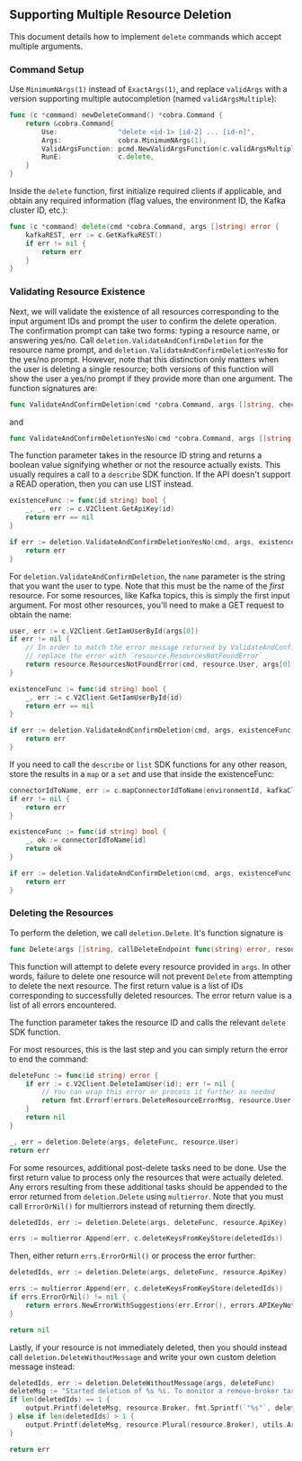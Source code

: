 ## Supporting Multiple Resource Deletion

This document details how to implement `delete` commands which accept multiple arguments.

### Command Setup

Use `MinimumNArgs(1)` instead of `ExactArgs(1)`, and replace `validArgs` with a version supporting multiple autocompletion (named `validArgsMultiple`):

```go
func (c *command) newDeleteCommand() *cobra.Command {
    return &cobra.Command{
        Use:               "delete <id-1> [id-2] ... [id-n]",
        Args:              cobra.MinimumNArgs(1),
        ValidArgsFunction: pcmd.NewValidArgsFunction(c.validArgsMultiple),
        RunE:              c.delete,
    }
}
```

Inside the `delete` function, first initialize required clients if applicable, and obtain any required information (flag values, the environment ID, the Kafka cluster ID, etc.):

```go
func (c *command) delete(cmd *cobra.Command, args []string) error {
	kafkaREST, err := c.GetKafkaREST()
	if err != nil {
		return err
	}
}
```

### Validating Resource Existence

Next, we will validate the existence of all resources corresponding to the input argument IDs and prompt the user to confirm the delete operation.
The confirmation prompt can take two forms: typing a resource name, or answering yes/no. Call `deletion.ValidateAndConfirmDeletion` for the resource name prompt, and `deletion.ValidateAndConfirmDeletionYesNo` for the yes/no prompt.
However, note that this distinction only matters when the user is deleting a single resource; both versions of this function will show the user a yes/no prompt if they provide more than one argument.
The function signatures are:

```go
func ValidateAndConfirmDeletion(cmd *cobra.Command, args []string, checkExistence func(string) bool, resourceType, name string) error
```

and

```go
func ValidateAndConfirmDeletionYesNo(cmd *cobra.Command, args []string, checkExistence func(string) bool, resourceType) error
```

The function parameter takes in the resource ID string and returns a boolean value signifying whether or not the resource actually exists.
This usually requires a call to a `describe` SDK function. If the API doesn't support a READ operation, then you can use LIST instead.

```go
existenceFunc := func(id string) bool {
    _, _, err := c.V2Client.GetApiKey(id)
    return err == nil
}

if err := deletion.ValidateAndConfirmDeletionYesNo(cmd, args, existenceFunc, resource.ApiKey); err != nil {
    return err
}
```

For `deletion.ValidateAndConfirmDeletion`, the `name` parameter is the string that you want the user to type. Note that this must be the name of the *first* resource.
For some resources, like Kafka topics, this is simply the first input argument. For most other resources, you'll need to make a GET request to obtain the name:

```go
user, err := c.V2Client.GetIamUserById(args[0])
if err != nil {
    // In order to match the error message returned by ValidateAndConfirmDeletion,
    // replace the error with `resource.ResourcesNotFoundError`
    return resource.ResourcesNotFoundError(cmd, resource.User, args[0])
}

existenceFunc := func(id string) bool {
    _, err := c.V2Client.GetIamUserById(id)
    return err == nil
}

if err := deletion.ValidateAndConfirmDeletion(cmd, args, existenceFunc, resource.User, user.GetFullName()); err != nil {
    return err
}
```

If you need to call the `describe` or `list` SDK functions for any other reason, store the results in a `map` or a `set` and use that inside the existenceFunc:

```go
connectorIdToName, err := c.mapConnectorIdToName(environmentId, kafkaCluster.ID)
if err != nil {
    return err
}

existenceFunc := func(id string) bool {
    _, ok := connectorIdToName[id]
    return ok
}

if err := deletion.ValidateAndConfirmDeletion(cmd, args, existenceFunc, resource.Connector, connectorIdToName[args[0]]); err != nil {
    return err
}
```

### Deleting the Resources

To perform the deletion, we call `deletion.Delete`. It's function signature is

```go
func Delete(args []string, callDeleteEndpoint func(string) error, resourceType string) ([]string, error)
```

This function will attempt to delete every resource provided in `args`. In other words, failure to delete one resource will not prevent `Delete` from attempting to delete the next resource.
The first return value is a list of IDs corresponding to successfully deleted resources. The error return value is a list of all errors encountered.

The function parameter takes the resource ID and calls the relevant `delete` SDK function.

For most resources, this is the last step and you can simply return the error to end the command:

```go
deleteFunc := func(id string) error {
    if err := c.V2Client.DeleteIamUser(id); err != nil {
        // You can wrap this error or process it further as needed
        return fmt.Errorf(errors.DeleteResourceErrorMsg, resource.User, id, err)
    }
    return nil
}

_, err = deletion.Delete(args, deleteFunc, resource.User)
return err
```

For some resources, additional post-delete tasks need to be done. Use the first return value to process only the resources that were actually deleted.
Any errors resulting from these additional tasks should be appended to the error returned from `deletion.Delete` using `multierror`.
Note that you must call `ErrorOrNil()` for multierrors instead of returning them directly.

```go
deletedIds, err := deletion.Delete(args, deleteFunc, resource.ApiKey)

errs := multierror.Append(err, c.deleteKeysFromKeyStore(deletedIds))
```

Then, either return `errs.ErrorOrNil()` or process the error further:

```go
deletedIds, err := deletion.Delete(args, deleteFunc, resource.ApiKey)

errs := multierror.Append(err, c.deleteKeysFromKeyStore(deletedIds))
if errs.ErrorOrNil() != nil {
    return errors.NewErrorWithSuggestions(err.Error(), errors.APIKeyNotFoundSuggestions)
}

return nil
```

Lastly, if your resource is not immediately deleted, then you should instead call `deletion.DeleteWithoutMessage` and write your own custom deletion message instead:

```go
deletedIds, err := deletion.DeleteWithoutMessage(args, deleteFunc)
deleteMsg := "Started deletion of %s %s. To monitor a remove-broker task run `confluent kafka broker get-tasks <id> --task-type remove-broker`.\n"
if len(deletedIds) == 1 {
    output.Printf(deleteMsg, resource.Broker, fmt.Sprintf(`"%s"`, deletedIds[0]))
} else if len(deletedIds) > 1 {
    output.Printf(deleteMsg, resource.Plural(resource.Broker), utils.ArrayToCommaDelimitedString(deletedIds, "and"))
}

return err
```
